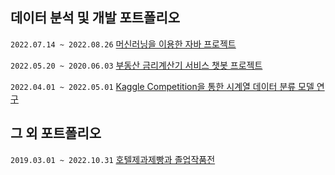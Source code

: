 
## 데이터 분석 및 개발 포트폴리오

`2022.07.14 ~ 2022.08.26`
[머신러닝을 이용한 자바 프로젝트](베르데테르_최종자료.pdf)

`2022.05.20 ~ 2020.06.03`
[부동산 금리계산기 서비스 챗봇 프로젝트](ZIPFLIX프로젝트.pdf)

`2022.04.01 ~ 2022.05.01`
[Kaggle Competition을 통한 시계열 데이터 분류 모델 연구](시계열활용사례.pdf)

## 그 외 포트폴리오

`2019.03.01 ~ 2022.10.31`
[호텔제과제빵과 졸업작품전](졸업작품전.pdf)
